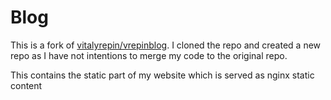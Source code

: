 # Blog

This is a fork of [vitalyrepin/vrepinblog](http://github.com/vitalyrepin/vrepinblog). I cloned the repo and created a new repo as I have not intentions to merge my code to the original repo.

This contains the static part of my website which is served as nginx static content
